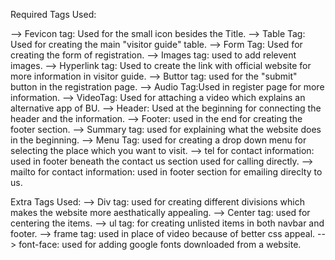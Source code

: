 Required Tags Used: 

--> Fevicon tag: Used for the small icon besides the Title.
--> Table Tag: Used for creating the main "visitor guide" table. 
--> Form Tag: Used for creating the form of registration. 
--> Images tag: used to add relevent images. 
--> Hyperlink tag: Used to create the link with official website for more information in visitor guide. 
--> Buttor tag: used for the "submit" button in the registration page. 
--> Audio Tag:Used in register page for more information. 
--> VideoTag: Used for attaching a video which explains an alternative app of BU. 
--> Header: Used at the beginning for connecting the header and the information. 
--> Footer: used in the end for creating the footer section. 
--> Summary tag: used for explaining what the website does in the beginning. 
--> Menu Tag: used for creating a drop down menu for selecting the place which you want to visit. 
--> tel for contact information: used in footer beneath the contact us section used for calling directly. 
--> mailto for contact information: used in footer section for emailing direclty to us. 

Extra Tags Used:
--> Div tag: used for creating different divisions which makes the website more aesthatically appealing. 
--> Center tag: used for centering the items. 
--> ul tag: for creating unlisted items in both navbar and footer.
--> frame tag: used in place of video because of better css appeal. 
--> font-face: used for adding google fonts downloaded from a website.
